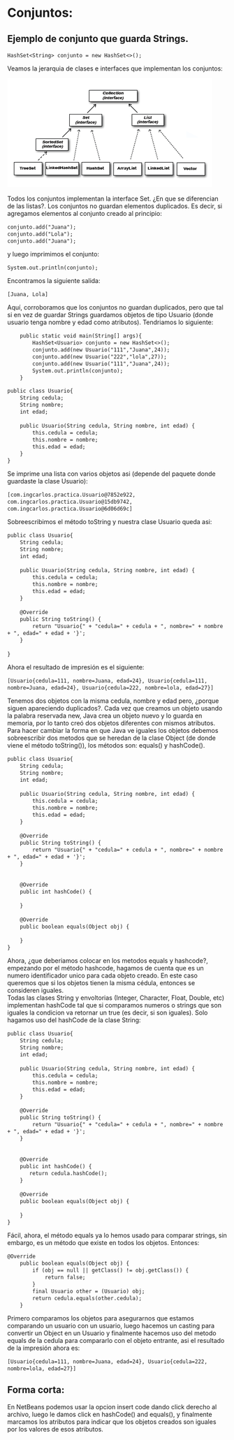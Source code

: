 # Conjuntos:


## Ejemplo de conjunto que guarda Strings.
```
HashSet<String> conjunto = new HashSet<>();
```

Veamos la jerarquia de clases e interfaces que implementan los conjuntos:

![uml](./umlLists.PNG)

Todos los conjuntos implementan la interface Set. ¿En que se diferencian de las listas?. Los conjuntos no guardan elementos duplicados. Es decir, si agregamos elementos al conjunto creado al principio:

```
conjunto.add("Juana");
conjunto.add("Lola");
conjunto.add("Juana");
```

y luego imprimimos el conjunto:

```
System.out.println(conjunto);
```

Encontramos la siguiente salida:

```
[Juana, Lola]
```

Aquí, corroboramos que los conjuntos no guardan duplicados, pero que tal si en vez de guardar Strings guardamos objetos de tipo Usuario (donde usuario tenga nombre y edad como atributos). Tendriamos lo siguiente:
```
    public static void main(String[] args){
        HashSet<Usuario> conjunto = new HashSet<>();
        conjunto.add(new Usuario("111","Juana",24));
        conjunto.add(new Usuario("222","lola",27));
        conjunto.add(new Usuario("111","Juana",24));
        System.out.println(conjunto);
    }
```
```
public class Usuario{
    String cedula;
    String nombre;
    int edad;

    public Usuario(String cedula, String nombre, int edad) {
        this.cedula = cedula;
        this.nombre = nombre;
        this.edad = edad;
    }
}
```
Se imprime una lista con varios objetos asi (depende del paquete donde guardaste la clase Usuario):
```
[com.ingcarlos.practica.Usuario@7852e922, com.ingcarlos.practica.Usuario@15db9742, com.ingcarlos.practica.Usuario@6d06d69c]
```
Sobreescribimos el método toString y nuestra clase Usuario queda asi:
```
public class Usuario{
    String cedula;
    String nombre;
    int edad;

    public Usuario(String cedula, String nombre, int edad) {
        this.cedula = cedula;
        this.nombre = nombre;
        this.edad = edad;
    }

    @Override
    public String toString() {
        return "Usuario{" + "cedula=" + cedula + ", nombre=" + nombre + ", edad=" + edad + '}';
    }

}
```
Ahora el resultado de impresión es el siguiente:
```
[Usuario{cedula=111, nombre=Juana, edad=24}, Usuario{cedula=111, nombre=Juana, edad=24}, Usuario{cedula=222, nombre=lola, edad=27}]
```
Tenemos dos objetos con la misma cedula, nombre y edad pero, ¿porque siguen apareciendo duplicados?. Cada vez que creamos un objeto usando la palabra reservada new, Java crea un objeto nuevo y lo guarda en memoria, por lo tanto creó dos objetos diferentes con mismos atributos.
</br>
Para hacer cambiar la forma en que Java ve iguales los objetos debemos sobreescribir dos metodos que se heredan de la clase Object (de donde viene el método toString()), los métodos son: equals() y hashCode().

```
public class Usuario{
    String cedula;
    String nombre;
    int edad;

    public Usuario(String cedula, String nombre, int edad) {
        this.cedula = cedula;
        this.nombre = nombre;
        this.edad = edad;
    }

    @Override
    public String toString() {
        return "Usuario{" + "cedula=" + cedula + ", nombre=" + nombre + ", edad=" + edad + '}';
    }


    @Override
    public int hashCode() {
       
    }

    @Override
    public boolean equals(Object obj) {
    
    }
}
```
Ahora, ¿que deberiamos colocar en los metodos equals y hashcode?, empezando por el método hashcode, hagamos de cuenta que es un numero identificador unico para cada objeto creado. En este caso queremos que si los objetos tienen la misma cédula, entonces se consideren iguales. </br>
Todas las clases String y envoltorias (Integer, Character, Float, Double, etc) implementan hashCode tal que si comparamos numeros o strings que son iguales la condicion va retornar un true (es decir, si son iguales). Solo hagamos uso del hashCode de la clase String:

```
public class Usuario{
    String cedula;
    String nombre;
    int edad;

    public Usuario(String cedula, String nombre, int edad) {
        this.cedula = cedula;
        this.nombre = nombre;
        this.edad = edad;
    }

    @Override
    public String toString() {
        return "Usuario{" + "cedula=" + cedula + ", nombre=" + nombre + ", edad=" + edad + '}';
    }


    @Override
    public int hashCode() {
       return cedula.hashCode();
    }

    @Override
    public boolean equals(Object obj) {
    
    }
}
```
Fácil, ahora, el método equals ya lo hemos usado para comparar strings, sin embargo, es un método que existe en todos los objetos. Entonces:
```
@Override
    public boolean equals(Object obj) {
        if (obj == null || getClass() != obj.getClass()) {
            return false;
        }
        final Usuario other = (Usuario) obj;
        return cedula.equals(other.cedula);
    }
```
Primero comparamos los objetos para asegurarnos que estamos comparando un usuario con un usuario, luego hacemos un casting para convertir un Object en un Usuario y finalmente hacemos uso del metodo equals de la cedula para compararlo con el objeto entrante, asi el resultado de la impresión ahora es: 
```
[Usuario{cedula=111, nombre=Juana, edad=24}, Usuario{cedula=222, nombre=lola, edad=27}]
```
## Forma corta:
En NetBeans podemos usar la opcion insert code dando click derecho al archivo, luego le damos click en hashCode() and equals(), y finalmente marcamos los atributos para indicar que los objetos creados son iguales por los valores de esos atributos.